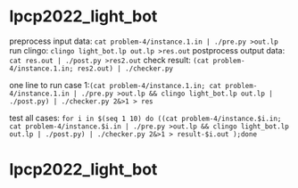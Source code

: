 # lpcp2022_light_bot

preprocess input data: ```cat problem-4/instance.1.in | ./pre.py >out.lp```
run clingo: ```clingo light_bot.lp out.lp >res.out```
postprocess output data: ```cat res.out | ./post.py >res2.out```
check result: ```(cat problem-4/instance.1.in; res2.out) | ./checker.py```

one line to run case 1:```(cat problem-4/instance.1.in; cat problem-4/instance.1.in | ./pre.py >out.lp && clingo light_bot.lp out.lp | ./post.py) | ./checker.py 2&>1 > res```

test all cases: ```for i in $(seq 1 10) do ((cat problem-4/instance.$i.in; cat problem-4/instance.$i.in | ./pre.py >out.lp && clingo light_bot.lp out.lp | ./post.py) | ./checker.py 2&>1 > result-$i.out );done```
# lpcp2022_light_bot
